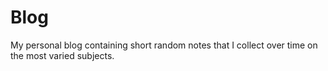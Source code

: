 # Blog

My personal blog containing short random notes that I collect over time on the most varied subjects.
